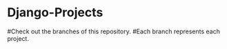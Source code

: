# Django-Projects
#Check out the branches of this repository.
#Each branch represents each project.
